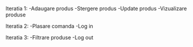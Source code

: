 Iteratia 1:
-Adaugare produs 
-Stergere produs
-Update produs 
-Vizualizare produse 

Iteratia 2:
-Plasare comanda
-Log in

Iteratia 3:
-Filtrare produse
-Log out
